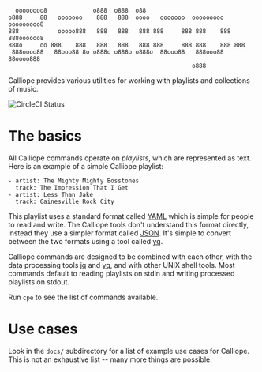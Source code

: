 ```
  oooooooo8             o888  o888  o88
o888     88   ooooooo    888   888  oooo   ooooooo  ooooooooo    ooooooooo8
888           ooooo888   888   888   888 888     888 888    888 888oooooo8
888o     oo 888    888   888   888   888 888     888 888    888 888
 888oooo88   88ooo88 8o o888o o888o o888o  88ooo88   888ooo88     88oooo888
                                                    o888
```

Calliope provides various utilities for working with playlists and
collections of music.

![CircleCI Status](https://circleci.com/gh/ssssam/calliope.svg?style=shield&circle-token=:circle-ci-badge-token)

# The basics

All Calliope commands operate on *playlists*, which are represented as text.
Here is an example of a simple Calliope playlist:

    - artist: The Mighty Mighty Bosstones
      track: The Impression That I Get
    - artist: Less Than Jake
      track: Gainesville Rock City

This playlist uses a standard format called [YAML](http://yaml.org/) which is
simple for people to read and write. The Calliope tools don't understand this
format directly, instead they use a simpler format called
[JSON](https://json.org/). It's simple to convert between the two formats using
a tool called [yq](https://github.com/kislyuk/yq).

Calliope commands are designed to be combined with each other, with the
data processing tools [jq](https://stedolan.github.io/jq/) and
[yq](https://github.com/kislyuk/yq), and with other UNIX shell tools.
Most commands default to reading playlists on stdin and writing processed
playlists on stdout.

Run `cpe` to see the list of commands available.

# Use cases

Look in the `docs/` subdirectory for a list of example use cases for
Calliope. This is not an exhaustive list -- many more things are possible.
